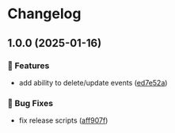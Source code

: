 # Changelog

## 1.0.0 (2025-01-16)

### 🌟 Features

- add ability to delete/update events ([ed7e52a](https://github.com/Norgate-AV/NAVDatabase.Amx.EventScheduler/commit/ed7e52ac6fdab55b1736677956e3e8a92a126798))

### 🐛 Bug Fixes

- fix release scripts ([aff907f](https://github.com/Norgate-AV/NAVDatabase.Amx.EventScheduler/commit/aff907f27db755087f7576055c2e2c5fac66f88f))
